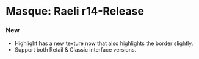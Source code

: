 # Masque: Raeli r14-Release
### New
* Highlight has a new texture now that also highlights the border slightly.
* Support both Retail & Classic interface versions.